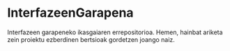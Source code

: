 # InterfazeenGarapena
Interfazeen garapeneko ikasgaiaren errepositorioa. Hemen, hainbat ariketa zein proiektu ezberdinen bertsioak gordetzen joango naiz.
